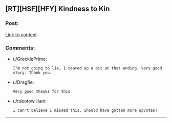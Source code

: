 ## [RT][HSF][HFY] Kindness to Kin

### Post:

[Link to content](https://www.reddit.com/r/HFY/comments/lom9cb/kindness_to_kin/)

### Comments:

- u/GrecklePrime:
  ```
  I'm not going to lie, I teared up a bit at that ending. Very good story. Thank you.
  ```

- u/Dragfie:
  ```
  Very good thanks for this
  ```

- u/robotowilliam:
  ```
  I can't believe I missed this. Should have gotten more upvotes!
  ```

---


